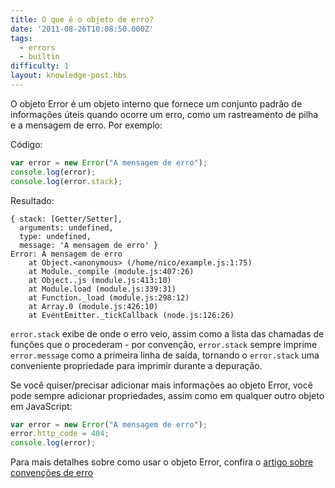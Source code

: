 ```yaml
---
title: O que é o objeto de erro?
date: '2011-08-26T10:08:50.000Z'
tags:
  - errors
  - builtin
difficulty: 1
layout: knowledge-post.hbs
---
```


O objeto Error é um objeto interno que fornece um conjunto padrão de informações úteis quando ocorre um erro, como um rastreamento de pilha e a mensagem de erro. Por exemplo:

Código:

```javascript
var error = new Error("A mensagem de erro");
console.log(error);
console.log(error.stack);
```

Resultado:

```
{ stack: [Getter/Setter],
  arguments: undefined,
  type: undefined,
  message: 'A mensagem de erro' }
Error: A mensagem de erro
    at Object.<anonymous> (/home/nico/example.js:1:75)
    at Module._compile (module.js:407:26)
    at Object..js (module.js:413:10)
    at Module.load (module.js:339:31)
    at Function._load (module.js:298:12)
    at Array.0 (module.js:426:10)
    at EventEmitter._tickCallback (node.js:126:26)
```

`error.stack` exibe de onde o erro veio, assim como a lista das chamadas de funções que o procederam - por convenção, `error.stack` sempre imprime `error.message` como a primeira linha de saída, tornando o `error.stack` uma conveniente propriedade para imprimir durante a depuração.

Se você quiser/precisar adicionar mais informações ao objeto Error, você pode sempre adicionar propriedades, assim como em qualquer outro objeto em JavaScript:

```javascript
var error = new Error("A mensagem de erro");
error.http_code = 404;
console.log(error);
```

Para mais detalhes sobre como usar o objeto Error, confira o [artigo sobre convenções de erro](/pt-br/knowledge/errors/what-are-the-error-conventions/)
